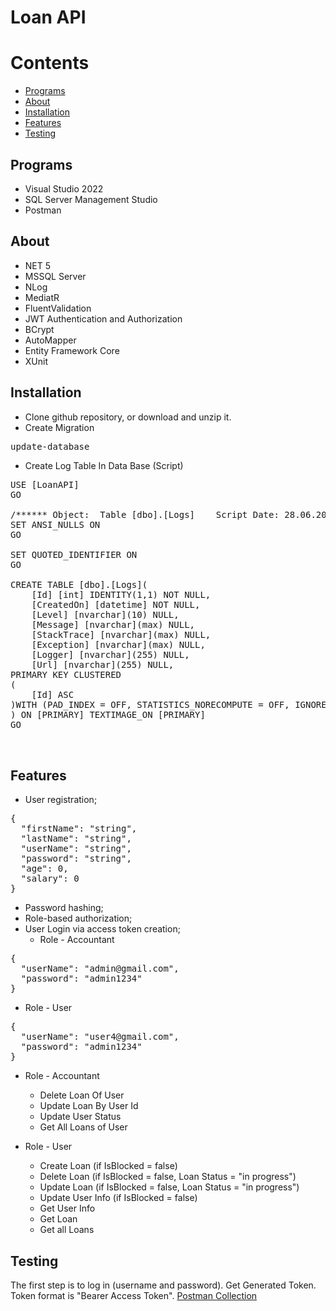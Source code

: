 # Loan API 

# Contents
* [Programs](#Programs)
* [About](#About)
* [Installation](#Installation)
* [Features](#Features)
* [Testing](#testing)

## Programs
* Visual Studio 2022
* SQL Server Management Studio
* Postman

## About

* NET 5
* MSSQL Server
* NLog
* MediatR
* FluentValidation
* JWT Authentication and Authorization
* BCrypt
* AutoMapper
* Entity Framework Core
* XUnit

## Installation

* Clone github repository, or download and unzip it.
* Create Migration  

 <pre>update-database</pre>
    
* Create Log Table In Data Base (Script)
    
<pre>
USE [LoanAPI]
GO

/****** Object:  Table [dbo].[Logs]    Script Date: 28.06.2022 02:34:09 ******/
SET ANSI_NULLS ON
GO

SET QUOTED_IDENTIFIER ON
GO

CREATE TABLE [dbo].[Logs](
	[Id] [int] IDENTITY(1,1) NOT NULL,
	[CreatedOn] [datetime] NOT NULL,
	[Level] [nvarchar](10) NULL,
	[Message] [nvarchar](max) NULL,
	[StackTrace] [nvarchar](max) NULL,
	[Exception] [nvarchar](max) NULL,
	[Logger] [nvarchar](255) NULL,
	[Url] [nvarchar](255) NULL,
PRIMARY KEY CLUSTERED 
(
	[Id] ASC
)WITH (PAD_INDEX = OFF, STATISTICS_NORECOMPUTE = OFF, IGNORE_DUP_KEY = OFF, ALLOW_ROW_LOCKS = ON, ALLOW_PAGE_LOCKS = ON, OPTIMIZE_FOR_SEQUENTIAL_KEY = OFF) ON [PRIMARY]
) ON [PRIMARY] TEXTIMAGE_ON [PRIMARY]
GO


</pre>

    
## Features

* User registration;
<pre>{
  "firstName": "string",
  "lastName": "string",
  "userName": "string",
  "password": "string",
  "age": 0,
  "salary": 0
}</pre>
* Password hashing;
* Role-based authorization;
* User Login via access token creation;
  * Role - Accountant
<pre>
{
  "userName": "admin@gmail.com",
  "password": "admin1234"
}</pre>
  * Role - User
<pre>
{
  "userName": "user4@gmail.com",
  "password": "admin1234"
}</pre>


* Role - Accountant
  * Delete Loan Of User
  * Update Loan By User Id
  * Update User Status
  * Get All Loans of User
  
* Role - User
  * Create Loan (if IsBlocked = false)
  * Delete Loan (if IsBlocked = false, Loan Status = "in progress")
  * Update Loan (if IsBlocked = false, Loan Status = "in progress")
  * Update User Info (if IsBlocked = false)
  * Get User Info
  * Get Loan 
  * Get all Loans
  
## Testing
The first step is to log in (username and password). Get Generated Token. Token format is "Bearer Access Token".
[Postman Collection](https://github.com/gochadarjania/Loan_API/tree/master/Postman%20Collection)
